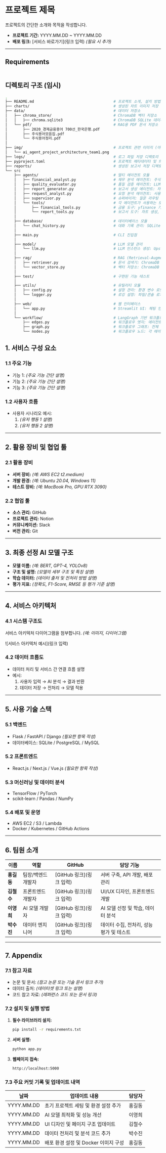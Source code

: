 # **프로젝트 제목**  

프로젝트의 간단한 소개와 목적을 작성합니다.  

- **프로젝트 기간:** YYYY.MM.DD ~ YYYY.MM.DD  
- **배포 링크:** [서비스 바로가기](링크 입력) *(필요 시 추가)*  

---

## Requirements

```bash

```

## 디렉토리 구조 (임시)

```bash
.
├── README.md                                    # 프로젝트 소개, 설치 방법, 사용 가이드, 아키텍처 설명
├── charts/                                      # 생성된 차트 이미지 저장 디렉토리 (png, jpg)
├── data/                                        # 데이터 저장소
│   ├── chroma_store/                            # ChromaDB 벡터 저장소
│   │   ├── chroma.sqlite3                       # ChromaDB SQLite 데이터베이스
│   └── pdf/                                     # RAG용 PDF 문서 저장소
│       ├── 2020_경제금융용어 700선_한국은행.pdf
│       ├── 주식용어모음집.pdf
│       └── 주식용어정리.pdf
│
├── img/                                         # 프로젝트 관련 이미지 (아키텍처 다이어그램 등)
│   └── ai_agent_project_architecture_team1.png
├── logs/                                        # 로그 파일 저장 디렉토리
├── pyproject.toml                               # 프로젝트 메타데이터 및 의존성 관리 (uv 패키지 매니저)
├── reports/                                     # 생성된 보고서 저장 디렉토리 (txt, md, pdf)
└── src
    ├── agents/                                  # 멀티 에이전트 모듈
    │   ├── financial_analyst.py                 # 재무 분석 에이전트: 주식 정보 조회, 비교, 뉴스 검색 등 수행
    │   ├── quality_evaluator.py                 # 품질 검증 에이전트: LLM-as-a-judge로 답변 품질 평가 및 재시도 판단
    │   ├── report_generator.py                  # 보고서 생성 에이전트: 차트 생성, 요약, PDF/Markdown 저장
    │   ├── request_analyst.py                   # 요청 분석 에이전트: 사용자 질문 금융 관련 여부 분류, 쿼리 재작성
    │   ├── supervisor.py                        # 슈퍼바이저: 질문 라우팅 (RAG vs 주식 분석)
    │   └── tools/                               # 각 에이전트가 사용하는 도구 모음
    │       ├── financial_tools.py               # 금융 도구: yfinance 기반 주식 검색, 정보 조회, 비교, 재무제표
    │       └── report_tools.py                  # 보고서 도구: 차트 생성, 파일 저장 (txt, md, pdf)
    │
    ├── database/                                # 데이터베이스 모듈
    │   └── chat_history.py                      # 대화 기록 관리: SQLite 기반 세션별 메시지 저장/조회/통계
    │
    ├── main.py                                  # CLI 진입점
    │
    ├── model/                                   # LLM 모델 관리
    │   └── llm.py                               # LLM 인스턴스 생성: Upstage Solar-Pro2 모델 초기화, 프롬프트 템플릿 관리
    │
    ├── rag/                                     # RAG (Retrieval-Augmented Generation) 파이프라인
    │   ├── retriever.py                         # 문서 검색기: ChromaDB 쿼리, 유사도 기반 Top-K 문서 반환
    │   └── vector_store.py                      # 벡터 저장소: ChromaDB 초기화, PDF 문서 임베딩 및 인덱싱
    │
    ├── test/                                    # 구현된 기능 테스트
    │
    ├── utils/                                   # 유틸리티 모듈
    │   ├── config.py                            # 설정 관리: 환경 변수 로드(.env), API 키, 글로벌 설정값
    │   └── logger.py                            # 로깅 설정: 파일/콘솔 로거 구성
    │
    ├── web/                                     # 웹 인터페이스
    │   └── app.py                               # Streamlit UI: 채팅 인터페이스, 세션 관리, 워크플로우 실행
    │
    └── workflow/                                # LangGraph 기반 워크플로우
        ├── edges.py                             # 워크플로우 엣지: 에이전트 간 조건부 분기 정의
        ├── graph.py                             # 워크플로우 그래프: 전체 워크플로우 구성 및 실행
        └── nodes.py                             # 워크플로우 노드: 각 에이전트를 노드로 래핑, 상태 전달
```

## **1. 서비스 구성 요소**  

### **1.1 주요 기능**  

- 기능 1: *(주요 기능 간단 설명)*  
- 기능 2: *(주요 기능 간단 설명)*  
- 기능 3: *(주요 기능 간단 설명)*  

### **1.2 사용자 흐름**  

- 사용자 시나리오 예시:  
  1. *(유저 행동 1 설명)*  
  2. *(유저 행동 2 설명)*  

---

## **2. 활용 장비 및 협업 툴**  

### **2.1 활용 장비**  

- **서버 장비:** *(예: AWS EC2 t2.medium)*  
- **개발 환경:** *(예: Ubuntu 20.04, Windows 11)*  
- **테스트 장비:** *(예: MacBook Pro, GPU RTX 3090)*  

### **2.2 협업 툴**  

- **소스 관리:** GitHub  
- **프로젝트 관리:** Notion  
- **커뮤니케이션:** Slack  
- **버전 관리:** Git  

---

## **3. 최종 선정 AI 모델 구조**  

- **모델 이름:** *(예: BERT, GPT-4, YOLOv8)*  
- **구조 및 설명:** *(모델의 세부 구조 및 특징 설명)*  
- **학습 데이터:** *(데이터 출처 및 전처리 방법 설명)*  
- **평가 지표:** *(정확도, F1-Score, RMSE 등 평가 기준 설명)*  

---

## **4. 서비스 아키텍처**  

### **4.1 시스템 구조도**  

서비스 아키텍처 다이어그램을 첨부합니다. *(예: 이미지, 다이어그램)*  

![서비스 아키텍처 예시](링크 입력)  

### **4.2 데이터 흐름도**  

- 데이터 처리 및 서비스 간 연결 흐름 설명  
- 예시:  
  1. 사용자 입력 → AI 분석 → 결과 반환  
  2. 데이터 저장 → 전처리 → 모델 적용  

---

## **5. 사용 기술 스택**  

### **5.1 백엔드**  

- Flask / FastAPI / Django *(필요한 항목 작성)*  
- 데이터베이스: SQLite / PostgreSQL / MySQL  

### **5.2 프론트엔드**  

- React.js / Next.js / Vue.js *(필요한 항목 작성)*  

### **5.3 머신러닝 및 데이터 분석**  

- TensorFlow / PyTorch  
- scikit-learn / Pandas / NumPy  

### **5.4 배포 및 운영**  

- AWS EC2 / S3 / Lambda  
- Docker / Kubernetes / GitHub Actions  

---

## **6. 팀원 소개**  

| 이름      | 역할              | GitHub                               | 담당 기능                                 |
|----------|------------------|-------------------------------------|-----------------------------------------|
| **홍길동** | 팀장/백엔드 개발자 | [GitHub 링크](링크 입력)             | 서버 구축, API 개발, 배포 관리            |
| **김철수** | 프론트엔드 개발자  | [GitHub 링크](링크 입력)             | UI/UX 디자인, 프론트엔드 개발             |
| **이영희** | AI 모델 개발자    | [GitHub 링크](링크 입력)             | AI 모델 선정 및 학습, 데이터 분석         |
| **박수진** | 데이터 엔지니어    | [GitHub 링크](링크 입력)             | 데이터 수집, 전처리, 성능 평가 및 테스트   |

---

## **7. Appendix**  

### **7.1 참고 자료**  

- 논문 및 문서: *(참고 논문 또는 기술 문서 링크 추가)*  
- 데이터 출처: *(데이터셋 링크 또는 설명)*  
- 코드 참고 자료: *(레퍼런스 코드 또는 문서 링크)*  

### **7.2 설치 및 실행 방법**  

1. **필수 라이브러리 설치:**  

    ```bash
    pip install -r requirements.txt
    ```

2. **서버 실행:**  

    ```bash
    python app.py
    ```

3. **웹페이지 접속:**  

    ```txt
    http://localhost:5000
    ```

### **7.3 주요 커밋 기록 및 업데이트 내역**  

| 날짜         | 업데이트 내용                              | 담당자      |
|-------------|------------------------------------------|------------|
| YYYY.MM.DD  | 초기 프로젝트 세팅 및 환경 설정 추가          | 홍길동      |
| YYYY.MM.DD  | AI 모델 최적화 및 성능 개선                   | 이영희      |
| YYYY.MM.DD  | UI 디자인 및 페이지 구조 업데이트              | 김철수      |
| YYYY.MM.DD  | 데이터 전처리 및 분석 코드 추가                | 박수진      |
| YYYY.MM.DD  | 배포 환경 설정 및 Docker 이미지 구성           | 홍길동      |
